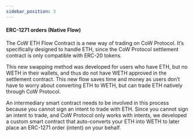 ```yaml
---
sidebar_position: 3
---
```


#### ERC-1271 orders (Native Flow)

The CoW ETH Flow Contract is a new way of trading on CoW Protocol. It’s specifically designed to handle ETH, since the CoW Protocol settlement contract is only compatible with ERC-20 tokens.

This new swapping method was developed for users who have ETH, but no WETH in their wallets, and thus do not have WETH approved in the settlement contract. This new flow saves time and money as users don’t have to worry about converting ETH to WETH, but can trade ETH natively through CoW Protocol. 

An intermediary smart contract needs to be involved in this process because you cannot sign an intent to trade with ETH. Since you cannot sign an intent to trade, and CoW Protocol only works with intents, we developed a custom smart contract that auto-converts your ETH into WETH to later place an ERC-1271 order (intent) on your behalf.
